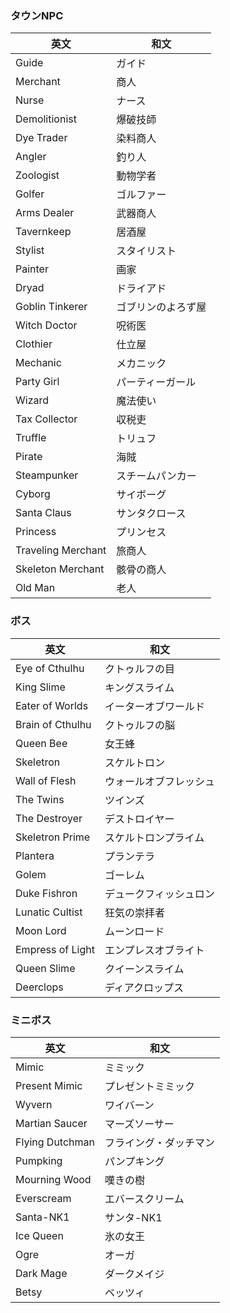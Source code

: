 ### タウンNPC

| 英文               | 和文               |
| ------------------ | ------------------ |
| Guide              | ガイド             |
| Merchant           | 商人               |
| Nurse              | ナース             |
| Demolitionist      | 爆破技師           |
| Dye Trader         | 染料商人           |
| Angler             | 釣り人             |
| Zoologist          | 動物学者           |
| Golfer             | ゴルファー         |
| Arms Dealer        | 武器商人           |
| Tavernkeep         | 居酒屋             |
| Stylist            | スタイリスト       |
| Painter            | 画家               |
| Dryad              | ドライアド         |
| Goblin Tinkerer    | ゴブリンのよろず屋 |
| Witch Doctor       | 呪術医             |
| Clothier           | 仕立屋             |
| Mechanic           | メカニック         |
| Party Girl         | パーティーガール   |
| Wizard             | 魔法使い           |
| Tax Collector      | 収税吏             |
| Truffle            | トリュフ           |
| Pirate             | 海賊               |
| Steampunker        | スチームパンカー   |
| Cyborg             | サイボーグ         |
| Santa Claus        | サンタクロース     |
| Princess           | プリンセス         |
| Traveling Merchant | 旅商人             |
| Skeleton Merchant  | 骸骨の商人         |
| Old Man            | 老人               |

### ボス

| 英文             | 和文             |
| ---------------- | ---------------- |
| Eye of Cthulhu   | クトゥルフの目   |
| King Slime       | キングスライム   |
| Eater of Worlds  | イーターオブワールド |
| Brain of Cthulhu | クトゥルフの脳   |
| Queen Bee        | 女王蜂           |
| Skeletron        | スケルトロン     |
| Wall of Flesh    | ウォールオブフレッシュ |
| The Twins        | ツインズ         |
| The Destroyer    | デストロイヤー   |
| Skeletron Prime  | スケルトロンプライム |
| Plantera         | プランテラ       |
| Golem            | ゴーレム         |
| Duke Fishron     | デュークフィッシュロン |
| Lunatic Cultist  | 狂気の崇拝者     |
| Moon Lord        | ムーンロード     |
| Empress of Light | エンプレスオブライト |
| Queen Slime      | クイーンスライム |
| Deerclops        | ディアクロップス |

### ミニボス

| 英文            | 和文             |
| --------------- | ---------------- |
| Mimic           | ミミック         |
| Present Mimic   | プレゼントミミック |
| Wyvern          | ワイバーン       |
| Martian Saucer  | マーズソーサー   |
| Flying Dutchman | フライング・ダッチマン |
| Pumpking        | パンプキング     |
| Mourning Wood   | 嘆きの樹         |
| Everscream      | エバースクリーム |
| Santa-NK1       | サンタ-NK1       |
| Ice Queen       | 氷の女王         |
| Ogre            | オーガ           |
| Dark Mage       | ダークメイジ     |
| Betsy           | ベッツィ         |
